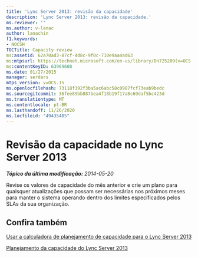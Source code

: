 ```yaml
---
title: 'Lync Server 2013: revisão da capacidade'
description: 'Lync Server 2013: revisão da capacidade.'
ms.reviewer: ''
ms.author: v-lanac
author: lanachin
f1.keywords:
- NOCSH
TOCTitle: Capacity review
ms:assetid: 62a70ad3-87cf-4d8c-9f0c-710e9aa4ad63
ms:mtpsurl: https://technet.microsoft.com/en-us/library/Dn725209(v=OCS.15)
ms:contentKeyID: 63969608
ms.date: 01/27/2015
manager: serdars
mtps_version: v=OCS.15
ms.openlocfilehash: 73118f192f3ba5ac6abc58c0987fcf73eab9bedc
ms.sourcegitcommit: 36fee89bb887bea4f18b19f17a8c69daf5bc423d
ms.translationtype: MT
ms.contentlocale: pt-BR
ms.lasthandoff: 11/26/2020
ms.locfileid: "49435485"
---
```

# <a name="capacity-review-in-lync-server-2013"></a>Revisão da capacidade no Lync Server 2013

<div data-xmlns="http://www.w3.org/1999/xhtml">

<div class="topic" data-xmlns="http://www.w3.org/1999/xhtml" data-msxsl="urn:schemas-microsoft-com:xslt" data-cs="https://msdn.microsoft.com/">

<div data-asp="https://msdn2.microsoft.com/asp">



</div>

<div id="mainSection">

<div id="mainBody">

<span> </span>

_**Tópico da última modificação:** 2014-05-20_

Revise os valores de capacidade do mês anterior e crie um plano para quaisquer atualizações que possam ser necessárias nos próximos meses para manter o sistema operando dentro dos limites especificados pelos SLAs da sua organização.

<div>

## <a name="see-also"></a>Confira também


[Usar a calculadora de planejamento de capacidade para o Lync Server 2013](lync-server-2013-capacity-planning-calculator.md)  


[Planejamento da capacidade do Lync Server 2013](lync-server-2013-capacity-planning.md)  
  

</div>

</div>

<span> </span>

</div>

</div>

</div>

